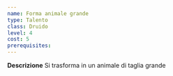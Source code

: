 ```yaml
---
name: Forma animale grande
type: Talento
class: Druido
level: 4
cost: 5
prerequisites: 
---
```


**Descrizione**
Si trasforma in un animale di taglia grande